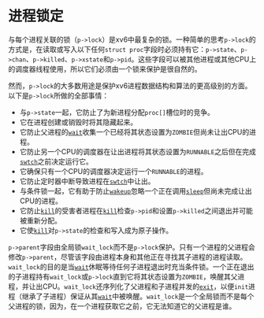 # 进程锁定

与每个进程关联的锁（`p->lock`）是xv6中最复杂的锁。一种简单的思考`p->lock`的方式是，在读取或写入以下任何`struct proc`字段时必须持有它：`p->state`、`p->chan`、`p->killed`、`p->xstate`和`p->pid`。这些字段可以被其他进程或其他CPU上的调度器线程使用，所以它们必须由一个锁来保护是很自然的。

然而，`p->lock`的大多数用途是保护xv6进程数据结构和算法的更高级别的方面。以下是`p->lock`所做的全部事情：

*   与`p->state`一起，它防止了为新进程分配`proc[]`槽位时的竞争。
*   它在进程创建或销毁时将其隐藏起来。
*   它防止父进程的[`wait`](/source/xv6-riscv/user/user.h.md)收集一个已经将其状态设置为`ZOMBIE`但尚未让出CPU的进程。
*   它防止另一个CPU的调度器在让出进程将其状态设置为`RUNNABLE`之后但在完成[`swtch`](/source/xv6-riscv/kernel/defs.h.md)之前决定运行它。
*   它确保只有一个CPU的调度器决定运行一个`RUNNABLE`的进程。
*   它防止定时器中断导致进程在[`swtch`](/source/xv6-riscv/kernel/defs.h.md)中让出。
*   与条件锁一起，它有助于防止[`wakeup`](/source/xv6-riscv/kernel/defs.h.md)忽略一个正在调用[`sleep`](/source/xv6-riscv/user/user.h.md)但尚未完成让出CPU的进程。
*   它防止[`kill`](/source/xv6-riscv/user/user.h.md)的受害者进程在[`kill`](/source/xv6-riscv/user/user.h.md)检查`p->pid`和设置`p->killed`之间退出并可能被重新分配。
*   它使[`kill`](/source/xv6-riscv/user/user.h.md)对`p->state`的检查和写入成为原子操作。

`p->parent`字段由全局锁`wait_lock`而不是`p->lock`保护。只有一个进程的父进程会修改`p->parent`，尽管该字段由进程本身和其他正在寻找其子进程的进程读取。`wait_lock`的目的是当[`wait`](/source/xv6-riscv/user/user.h.md)休眠等待任何子进程退出时充当条件锁。一个正在退出的子进程持有`wait_lock`或`p->lock`直到它将其状态设置为`ZOMBIE`，唤醒其父进程，并让出CPU。`wait_lock`还序列化了父进程和子进程并发的[`exit`](/source/xv6-riscv/kernel/defs.h.md)，以便`init`进程（继承了子进程）保证从其[`wait`](/source/xv6-riscv/user/user.h.md)中被唤醒。`wait_lock`是一个全局锁而不是每个父进程的锁，因为，在一个进程获取它之前，它无法知道它的父进程是谁。